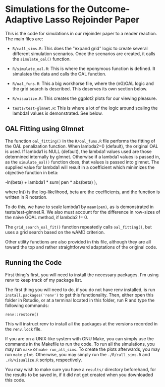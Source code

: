 # Simulations for the Outcome-Adaptive Lasso Rejoinder Paper

This is the code for simulations in our rejoinder paper to a reader reaction. The main files are:

- `R/call_sims.R`: This does the "expand grid" logic to create several different simulation scenarios.
Once the scenarios are created, it calls the `simulate_oal()` function.

- `R/simulate_oal.R`: This is where the eponymous function is defined. It simulates the data and calls the OAL function.

- `R/oal_funs.R`: This a big workhorse file, where the (nG)OAL logic and the grid search is described. 
This deserves its own section below.

- `R/visualize.R`: This creates the ggplot2 plots for our viewing pleasure.

- `tests/test-glmnet.R`: This is where a lot of the logic around scaling the lambda1 values is demonstrated. See below.

## OAL Fitting using Glmnet

The function `oal_fitting()` in the `R/oal_funs.R` file performs the fitting of 
the OAL penalization function. When lambda2=0 (default), the original OAL is used. 
If lambda1 is NULL (default), the lambda1 values used are those determined internally by glmnet. 
Otherwise if a lambda1 values is passed in, as the `simulate_oal()` function does, that values is passed into glmnet.
The supplied value for lambda1 will result in a coefficient which minimizes the objective function in beta:

-ln(beta) + lambda1 * sum( pen * abs(beta) ),

where ln() is the log-likelihood, beta are the coefficients, and the function is written in R notation.

To do this, we have to scale lambda1 by `mean(pen)`, as is demonstrated in tests/test-glmnet.R. We also must
account for the difference in row-sizes of the naive GOAL method, if lambda2 != 0.

The `grid_search_oal_fit()` function repeatedly calls `oal_fitting()`, but uses a grid search based on the wAMD criterion.

Other utility functions are also provided in this file, although they are all toward the top and rather straightforward
adaptations of the original code.

## Running the Code

First thing's first, you will need to install the necessary packages. I'm using renv to keep track of my package list.

The first thing you will need to do, if you do not have renv installed, is run `install.packages('renv')` to get this functionality. Then, either open this folder in Rstudio, or at a terminal located in this folder, run R and type the following commands:

```{R}
renv::restore()
```

This will instruct renv to install all the packages at the versions recorded in the `renv.lock` file.

If you are on a UNIX-like system with GNU Make, you can simply use the commands in the Makefile to run the code.
To run all the simulations, you may run `make` or `make run_all_sims`.
To create the plots afterwards, you may run `make plot`.
Otherwise, you may simply run the `./R/call_sims.R` and `./R/visualize.R` scripts, respectively.

You may wish to make sure you have a `results/` directory beforehand, for the results to be saved in, if it did not get created when you downloaded this code.
